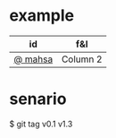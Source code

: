 # example
| id       | f&l      |
|----------|----------|
|[ @ mahsa][1] | Column 2 |


  [1]: https://github.com/mahsa-ui
# senario
 
 
  [senario]: https://github.com/mahsa-ui/example/blob/main/scenario.md
$ git tag
v0.1
v1.3
